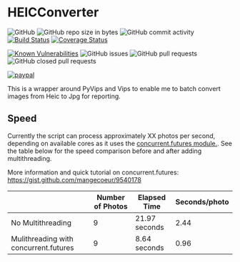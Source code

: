 # HEICConverter
![GitHub](https://img.shields.io/github/license/adamrees89/HEICConverter.svg)
![GitHub repo size in bytes](https://img.shields.io/github/repo-size/adamrees89/HEICConverter.svg)
![GitHub commit activity](https://img.shields.io/github/commit-activity/w/adamrees89/HEICConverter.svg)
[![Build Status](https://travis-ci.org/adamrees89/HEICConverter.svg?branch=master)](https://travis-ci.org/adamrees89/HEICConverter)
[![Coverage Status](https://coveralls.io/repos/github/adamrees89/HEICConverter/badge.svg?branch=master)](https://coveralls.io/github/adamrees89/HEICConverter?branch=master)

[![Known Vulnerabilities](https://snyk.io/test/github/adamrees89/HEICConverter/badge.svg)](https://snyk.io/test/github/adamrees89/HEICConverter)
![GitHub issues](https://img.shields.io/github/issues/adamrees89/HEICConverter.svg)
![GitHub pull requests](https://img.shields.io/github/issues-pr/adamrees89/HEICConverter.svg)
![GitHub closed pull requests](https://img.shields.io/github/issues-pr-closed/adamrees89/HEICConverter.svg)

[![paypal](https://www.paypalobjects.com/en_US/i/btn/btn_donateCC_LG.gif)](https://www.paypal.com/cgi-bin/webscr?cmd=_s-xclick&hosted_button_id=WWZP5GMRRVPTQ&source=url)

This is a wrapper around PyVips and Vips to enable me to batch convert images from Heic to Jpg for reporting.


## Speed

Currently the script can process approximately XX photos per second, depending on available cores as it uses the [concurrent.futures module.](https://docs.python.org/3.3/library/concurrent.futures.html).  See the table below for the speed comparison before and after adding multithreading.

More information and quick tutorial on concurrent.futures:  https://gist.github.com/mangecoeur/9540178

|  |Number of Photos | Elapsed Time | Seconds/photo |
|---|---|---|---|
No Multithreading | 9 | 21.97 seconds | 2.44 |
Mulithreading with concurrent.futures | 9 | 8.64 seconds| 0.96|